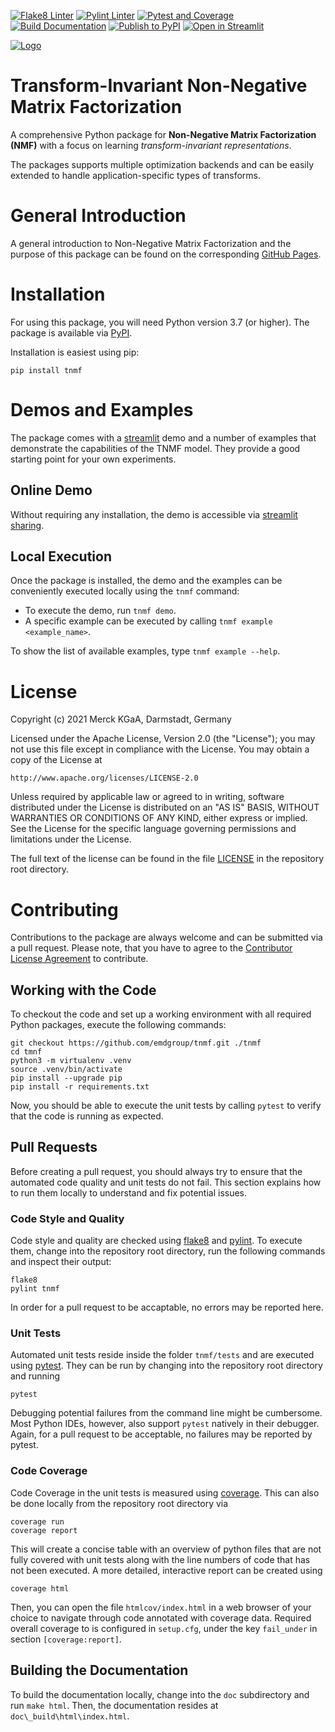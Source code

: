 [![Flake8 Linter](https://github.com/emdgroup/tnmf/actions/workflows/flake8.yml/badge.svg)](https://github.com/emdgroup/tnmf/actions/workflows/flake8.yml)
[![Pylint Linter](https://github.com/emdgroup/tnmf/actions/workflows/pylint.yml/badge.svg)](https://github.com/emdgroup/tnmf/actions/workflows/pylint.yml)
[![Pytest and Coverage](https://github.com/emdgroup/tnmf/actions/workflows/pytest.yml/badge.svg)](https://github.com/emdgroup/tnmf/actions/workflows/pytest.yml)
[![Build Documentation](https://github.com/emdgroup/tnmf/actions/workflows/sphinx.yml/badge.svg)](https://github.com/emdgroup/tnmf/actions/workflows/sphinx.yml)
[![Publish to PyPI](https://github.com/emdgroup/tnmf/actions/workflows/publish-to-pypi.yml/badge.svg)](https://github.com/emdgroup/tnmf/actions/workflows/publish-to-pypi.yml)
[![Open in Streamlit](https://static.streamlit.io/badges/streamlit_badge_black_white.svg)](https://share.streamlit.io/adriansosic/tnmf/main/demos/demo_selector.py)

[![Logo](https://raw.githubusercontent.com/emdgroup/tnmf/main/logos/tnmf_header.svg)](https://github.com/emdgroup/tnmf)

# Transform-Invariant Non-Negative Matrix Factorization

A comprehensive Python package for **Non-Negative Matrix Factorization (NMF)** with a focus on learning *transform-invariant representations*.

The packages supports multiple optimization backends and can be easily extended to handle application-specific types of transforms.

# General Introduction
A general introduction to Non-Negative Matrix Factorization and the purpose of this package can be found on the corresponding [GitHub Pages](https://emdgroup.github.io/tnmf/).

# Installation
For using this package, you will need Python version 3.7 (or higher).
The package is available via [PyPI](https://pypi.org/project/tnmf/).

Installation is easiest using pip:

    pip install tnmf

# Demos and Examples

The package comes with a [streamlit](https://streamlit.io) demo and a number of examples that demonstrate the capabilities of the TNMF model.
They provide a good starting point for your own experiments.

## Online Demo
Without requiring any installation, the demo is accessible via [streamlit sharing](https://share.streamlit.io/adriansosic/tnmf/main/demos/demo_selector.py).

## Local Execution
Once the package is installed, the demo and the examples can be conveniently executed locally using the `tnmf` command:
* To execute the demo, run `tnmf demo`.
* A specific example can be executed by calling `tnmf example <example_name>`.

To show the list of available examples, type `tnmf example --help`.

# License
Copyright (c) 2021 Merck KGaA, Darmstadt, Germany

Licensed under the Apache License, Version 2.0 (the "License");
you may not use this file except in compliance with the License.
You may obtain a copy of the License at

    http://www.apache.org/licenses/LICENSE-2.0

Unless required by applicable law or agreed to in writing, software
distributed under the License is distributed on an "AS IS" BASIS,
WITHOUT WARRANTIES OR CONDITIONS OF ANY KIND, either express or implied.
See the License for the specific language governing permissions and
limitations under the License.

The full text of the license can be found in the file [LICENSE](LICENSE) in the repository root directory.

# Contributing
Contributions to the package are always welcome and can be submitted via a pull request.
Please note, that you have to agree to the [Contributor License Agreement](CONTRIBUTING.md) to contribute.

## Working with the Code
To checkout the code and set up a working environment with all required Python packages, execute the following commands:

```
git checkout https://github.com/emdgroup/tnmf.git ./tnmf
cd tmnf
python3 -m virtualenv .venv
source .venv/bin/activate
pip install --upgrade pip
pip install -r requirements.txt
```

Now, you should be able to execute the unit tests by calling `pytest` to verify that the code is running as expected.

## Pull Requests
Before creating a pull request, you should always try to ensure that the automated code quality and unit tests do not fail.
This section explains how to run them locally to understand and fix potential issues.

### Code Style and Quality
Code style and quality are checked using [flake8](https://flake8.pycqa.org/) and [pylint](http://pylint.pycqa.org/).
To execute them, change into the repository root directory, run the following commands and inspect their output:

```
flake8
pylint tnmf
```

In order for a pull request to be accaptable, no errors may be reported here.

### Unit Tests
Automated unit tests reside inside the folder `tnmf/tests` and are executed using [pytest](https://docs.pytest.org/).
They can be run by changing into the repository root directory and running

```
pytest
```

Debugging potential failures from the command line might be cumbersome.
Most Python IDEs, however, also support `pytest` natively in their debugger.
Again, for a pull request to be acceptable, no failures may be reported by pytest.

### Code Coverage
Code Coverage in the unit tests is measured using [coverage](https://coverage.readthedocs.io).
This can also be done locally from the repository root directory via

```
coverage run
coverage report
```

This will create a concise table with an overview of python files that are not fully covered with unit tests along with the line numbers of code that has not been executed.
A more detailed, interactive report can be created using

```
coverage html
```

Then, you can open the file `htmlcov/index.html` in a web browser of your choice to navigate through code annotated with coverage data.
Required overall coverage to is configured in `setup.cfg`, under the key `fail_under` in section `[coverage:report]`.


## Building the Documentation
To build the documentation locally, change into the `doc` subdirectory and run `make html`.
Then, the documentation resides at `doc\_build\html\index.html`.
